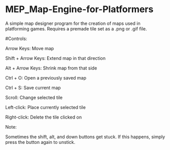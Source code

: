 # MEP_Map-Engine-for-Platformers
A simple map designer program for the creation of maps used in platforming games. Requires a premade tile set as a .png or .gif file.

#Controls:
<p>Arrow Keys: Move map
<p>Shift + Arrow Keys: Extend map in that direction
<p>Alt + Arrow Keys: Shrink map from that side
<p>Ctrl + O: Open a previously saved map
<p>Ctrl + S: Save current map
<p>Scroll: Change selected tile
<p>Left-click: Place currently selected tile
<p>Right-click: Delete the tile clicked on

<p><p>Note:
<p>Sometimes the shift, alt, and down buttons get stuck. If this happens, simply press the button again to unstick.
